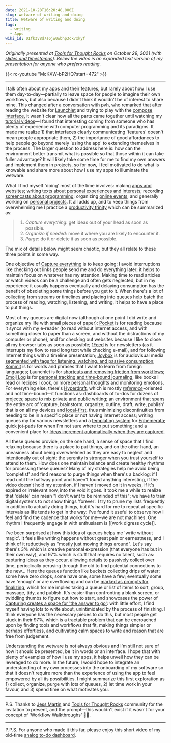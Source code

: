 ```yaml
---
date: 2021-10-28T16:20:48.000Z
slug: wetware-of-writing-and-doing
title: Wetware of writing and doing
tags:
  - writing
  - Apps
wiki_id: 01fk3v8d7s6jw0wbhp3ck7xkyf
---
```

_Originally presented at [Tools for Thought Rocks](https://lu.ma/tftrocks-oct) on October 29, 2021 (with [slides and timestamps](https://cafe.rosano.ca/t/presenting-wetware-of-writing-and-doing-at-tools-for-thought-rocks/148/2)). Below the video is an expanded text version of my presentation for anyone who prefers reading._

{{< rc-youtube "McKXW-bP2HQ?start=472" >}}

---

I talk often about my apps and their features, but rarely about how I use them day-to-day—partially to leave space for people to imagine their own workflows, but also because I didn't think it wouldn't be of interest to share mine. This changed after a conversation with [pvh](https://www.pvh.ca), who remarked that after reading the website for [Launchlet](https://rosano.hmm.garden/01f1ghk7crrk2g4b3e37j8vpgx) and trying to play with the [compose interface](https://launchlet.dev/compose), it wasn't clear how all the parts came together until watching my [tutorial videos](https://rosano.hmm.garden/01f1ghgrgxq5adk0sdck3csghh)—I found that interesting coming from someone who has plenty of experience with computer programming and its paradigms. It made me realize 1) that interfaces clearly communicating 'features' doesn't mean people appropriate them, 2) the importance of good affordances to help people go beyond merely 'using the app' to extending themselves in the process. The larger question to address here is: how can the environment better transmit what is possible so that those within it can take fuller advantage? It will likely take some time for me to find my own answers and implement them in projects, so for now, I feel motivated to do what is knowable and share more about how I use my apps to illuminate the wetware.

What I find myself 'doing' most of the time involves: making [apps and websites](https://github.com/rosano); writing [texts about personal experiences and interests](https://utopia.rosano.ca/tag/reflection/); recording [screencasts about programming](https://vimeo.com/rosano/videos); organizing [online events](https://rosano.hmm.garden/01ew1g0nvabn71z3xwpj93bbqg); and generally working on [personal projects](https://rosano.hmm.garden/01etsqssqjv29ykfphkxq01042). It all adds up, and to keep things from overwhelming me I practice a [productivity trinity](https://rosano.hmm.garden/01ett0ax73nhv89tyd5wpn145z) which can be summarized as:

> 1. _Capture everything_: get ideas out of your head as soon as possible.
> 2. _Organize if needed_: move it where you are likely to encounter it.
> 3. _Purge_: do it or delete it as soon as possible.

The mix of details below might seem chaotic, but they all relate to these three points in some way.

One objective of [Capture everything](https://rosano.hmm.garden/01ett072dk3kyevtrraez4ctgf) is to keep going: I avoid interruptions like checking out links people send me and do everything later; it helps to maintain focus on whatever has my attention. Making time to read articles or watch videos can be a challenge and often gets neglected, but in my experience it usually happens eventually and delaying consumption has the benefit of obsoleting some things before you get to it. When there's a lot of collecting from streams or timelines and placing into queues help batch the process of reading, watching, listening, and writing, it helps to have a place to put things.

Most of my queues are digital now (although at one point I did write and organize my life with small pieces of paper): [Pocket](https://getpocket.com) is for reading because it syncs with my e-reader (to read without internet access, and with something closer to paper than a screen, and without the distractions of my computer or phone), and for checking out websites because I like to close all my browser tabs as soon as possible; [1Feed](https://1feed.app) is for newsletters (as it interrupts my flow to read long text while checking e-mail), and for following Internet things with a timeline presentation; [Joybox](https://rosano.hmm.garden/01f3t6hb8645evfj9k0yjvpsy9) is for audiovisual media [segmented with tags for listening, watching, and passive consumption](https://www.youtube.com/watch?v=McKXW-bP2HQ&t=13m18s); [Kommit](https://rosano.hmm.garden/01f1qb660m91xyn050bn79dhnz) is for words and phrases that I want to learn from foreign languages; Launchlet is for [shortcuts and removing friction from workflows](https://www.youtube.com/watch?v=McKXW-bP2HQ&t=21m45s); [Emoji Log](https://rosano.hmm.garden/01f1km6a1g3ph2jd3j7nx0qd02) is for [personal tracking and time-bound journaling](https://www.youtube.com/watch?v=McKXW-bP2HQ&t=23m40s), like books I read or recipes I cook, or more personal thoughts and monitoring emotions. For everything else, there's [Hyperdraft](https://rosano.hmm.garden/01etj3kw7w4zyz1f5ktnnagn7n), which is mostly _[reference](https://utopia.rosano.ca/discussion-is-ephemeral)_\-oriented and not time-bound—it functions as: dashboards of to-dos for dozens of projects; [space to mix private and public writing](https://www.youtube.com/watch?v=McKXW-bP2HQ&t=36m32s); an environment that spans the entire arc of 'capture, brainstorm, organize, outline, draft, write, publish' that is on all my devices and [local-first](https://www.inkandswitch.com/local-first.html), thus minimizing discontinuities from needing to be in a specific place or not having internet access; writing queues my for various newsletters and a [templating system](https://www.youtube.com/watch?v=McKXW-bP2HQ&t=39m56s) for [Ephemerata](https://rosano.hmm.garden/01f58x4bdpm6530ba58wxjm30w); quick jot-pads for when I'm not sure where to put something; and a convenient place for [Ideas increment automatically when they are captured](https://rosano.hmm.garden/01et7vrq0dzezj2aj0vkr4t2zy).

All these queues provide, on the one hand, a sense of space that I find relaxing because there is a place to put things, and on the other hand, an uneasiness about being overwhelmed as they are easy to neglect and intentionally out of sight; the serenity is stronger when you trust yourself to attend to them. How does one maintain balance and create healthy rhythms for processing these queues? Many of my strategies help me avoid being 'completist' and find reasons to purge things when there's a backlog: if I read until the halfway point and haven't found anything interesting, if the video doesn't hold my attention, if I haven't moved on it in weeks, if it's expired or irrelevant now, into the void it goes. It took me a while to realize that 'delete' can mean "I don't want to be reminded of this"; we have to train digital systems to not show things 'forever'. I try to prune my lists frequently in addition to actually doing things, but it's hard for me to repeat at specific intervals as life tends to get in the way: I've found it useful to observe how I feel and find the cadence that works for me—we are not machines. One rhythm I frequently engage in with enthusiasm is \[\[work digress cycle\]\].

I've been surprised at how this idea of queues helps me 'write without magic'. It feels like writing happens without great pain or earnestness, and I think of it reductively as "mostly just moving things around". Let's say there's 3% which is creative personal expression (that everyone has but in their own way), and 97% which is stuff that requires no talent, such as: capturing ideas as they occur, allowing details to passively collect over time, periodically perusing through the old to find potential connections to the new… Here the queues function like buckets collecting drips of water: some have zero drops, some have one, some have a few; eventually some have 'enough' or are overflowing and can be [marked as prompts for finalizing](https://www.youtube.com/watch?v=McKXW-bP2HQ&t=42m59s), which for me implies taking a queue or list of items to sort, group, massage, tidy, and publish. It's easier than confronting a blank screen, or twiddling thumbs to figure out how to start, and showcases the power of [Capturing creates a space for 'the answer to go'](https://rosano.hmm.garden/01et5a1fy7zy4pvqe8nywg471m): with little effort, I find myself having lots to write about, unintimidated by the process of finishing. I think everyone has the necessary pieces to do this, but most people get stuck in their 97%, which is a tractable problem that can be encroached upon by finding tools and workflows that fit, making things simpler or perhaps effortless, and cultivating calm spaces to write and reason that are free from judgement.

Understanding the wetware is not always obvious and I'm still not sure of how it should be presented, be it in words or an interface. I hope that with plenty of examples of how I use my apps, it helps unveil how they can be leveraged to do more. In the future, I would hope to integrate an understanding of my own processes into the onboarding of my software so that it doesn't require more than the experience of using the app to feel empowered by all its possibilities. I might summarize this first exploration as 1) collect, organize, purge with lots of queues, 2) let time work in your favour, and 3) spend time on what motivates you.

---

P.S. Thanks to [Jess Martin](https://jessmart.in) and [Tools for Thought Rocks](https://toolsforthought.rocks) community for the invitation to present, and the prompt—this wouldn't exist if it wasn't for your concept of 'Workflow Walkthroughs' 🙏🏽.

---

P.P.S. For anyone who made it this far, please enjoy this short video of my old-time [analog to-do dashboard](https://youtu.be/sctotQrchsk).
